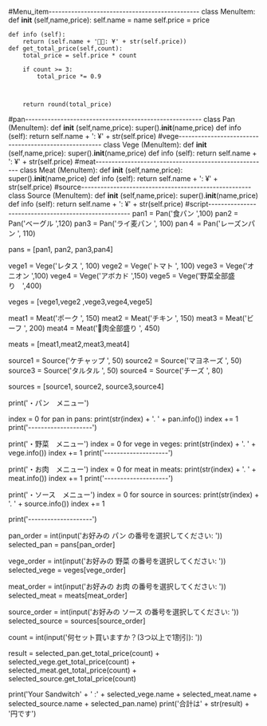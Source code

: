 
#Menu_item-----------------------------------------------
class MenuItem:
    def __init__ (self,name,price):
        self.name = name
        self.price = price

    
    def info (self):
        return (self.name + ': ¥' + str(self.price))
    def get_total_price(self,count):
        total_price = self.price * count
           
        if count >= 3:
            total_price *= 0.9 
            
        
   
        return round(total_price)



#pan-------------------------------------------------------
class Pan (MenuItem):
    def __init__ (self,name,price):
        super().__init__(name,price)
    def info (self):
        return self.name + ': ¥' + str(self.price)
#vege------------------------------------------------------
class Vege (MenuItem):
     def __init__ (self,name,price):
        super().__init__(name,price)
     def info (self):
        return self.name + ': ¥' + str(self.price)
#meat------------------------------------------------------
class Meat (MenuItem):
     def __init__ (self,name,price):
        super().__init__(name,price)
     def info (self):
        return self.name + ': ¥' + str(self.price)
#source-----------------------------------------------------
class Source (MenuItem):
     def __init__ (self,name,price):
        super().__init__(name,price)
     def info (self):
        return self.name + ': ¥' + str(self.price)
#script-----------------------------------------------------
pan1 = Pan('食パン ',100)
pan2 = Pan('ベーグル ',120)
pan3 = Pan('ライ麦パン ', 100)
pan４ = Pan('レーズンパン ', 110)

pans = [pan1, pan2, pan3,pan4]

vege1 = Vege('レタス ', 100)
vege2 = Vege('トマト ', 100)
vege3 = Vege('オニオン ',100)
vege4 = Vege('アボカド ',150)
vege5 = Vege('野菜全部盛り　',400)

veges = [vege1,vege2 ,vege3,vege4,vege5]

meat1 = Meat('ポーク ', 150)
meat2 = Meat('チキン ', 150)
meat3 = Meat('ビーフ ', 200)
meat4 = Meat('肉全部盛り ', 450)

meats = [meat1,meat2,meat3,meat4]

source1 = Source('ケチャップ ', 50)
source2 = Source('マヨネーズ ', 50)
source3 = Source('タルタル ', 50)
source4 = Source('チーズ ', 80)

sources = [source1, source2, source3,source4]

print('・パン　メニュー')

index = 0
for pan in pans:
    print(str(index) + '. ' + pan.info())
    index += 1
print('--------------------')

print('・野菜　メニュー')
index = 0
for vege in veges:
    print(str(index) + '. ' + vege.info())
    index += 1
print('--------------------')

print('・お肉　メニュー')
index = 0
for meat in meats:
    print(str(index) + '. ' + meat.info())
    index += 1
print('--------------------')
    
print('・ソース　メニュー')
index = 0
for source in sources:
    print(str(index) + '. ' + source.info())
    index += 1

print('--------------------')

pan_order = int(input('お好みの パン の番号を選択してください: '))
selected_pan = pans[pan_order]

vege_order = int(input('お好みの 野菜 の番号を選択してください: '))
selected_vege = veges[vege_order]

meat_order = int(input('お好みの お肉 の番号を選択してください: '))
selected_meat = meats[meat_order]

source_order = int(input('お好みの ソース の番号を選択してください: '))
selected_source = sources[source_order]

count = int(input('何セット買いますか？(3つ以上で1割引): '))

result = selected_pan.get_total_price(count) + selected_vege.get_total_price(count) + selected_meat.get_total_price(count) + selected_source.get_total_price(count)

print('Your Sandwitch' + '  :' + selected_vege.name + selected_meat.name + selected_source.name +  selected_pan.name)
print('合計は' + str(result) + '円です')



